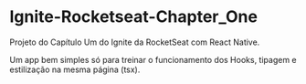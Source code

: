 # Ignite-Rocketseat-Chapter_One

Projeto do Capítulo Um do Ignite da RocketSeat com React Native.

Um app bem simples só para treinar o funcionamento dos Hooks, tipagem e estilização na mesma página (tsx).


